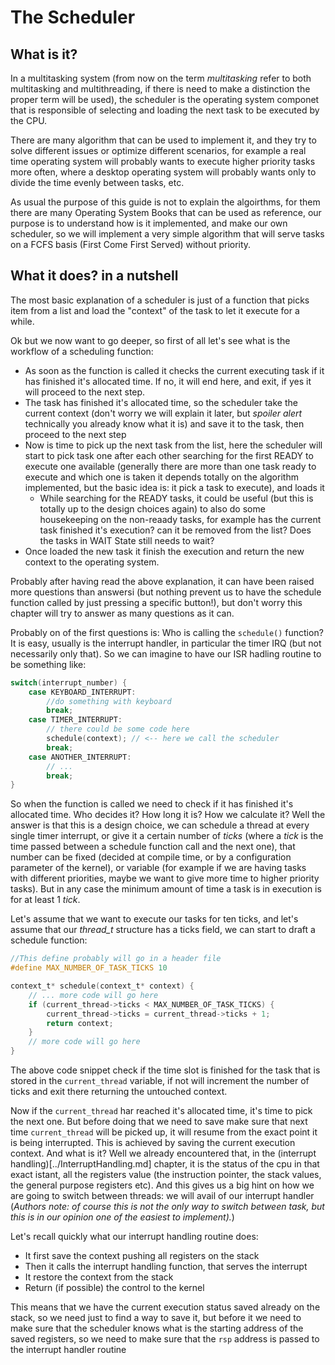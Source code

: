 # The Scheduler

## What is it? 

In a multitasking system (from now on the term *multitasking* refer to both multitasking and multithreading, if there is need to make a distinction the proper term will be used), the scheduler is the operating system componet that is responsible of selecting and loading the next task to be executed by the CPU. 

There are many algorithm that can be used to implement it, and they try to solve different issues or optimize different scenarios, for example a real time operating system will probably wants to execute higher priority tasks more often, where a desktop operating system will probably wants only to divide the time evenly between tasks, etc. 

As usual the purpose of this guide is not to explain the algoirthms, for them there are many Operating System Books that can be used as reference, our purpose is to understand how is it implemented, and make our own scheduler, so we will implement a very simple algorithm that will serve tasks on a FCFS basis (First Come First Served) without priority.

## What it does? in a nutshell

The most basic explanation of a scheduler is just of a function that picks item from a list and load the "context" of the task to let it execute for a while. 

Ok but we now want to go deeper, so first of all let's see what is the workflow of a scheduling function:

* As soon as the function is called it checks the current executing task if it has finished it's allocated time. If no, it will end here, and exit, if yes it will proceed to the next step.
* The task has finished it's allocated time, so the scheduler take the current context (don't worry we will explain it later, but *spoiler alert* technically you already know what it is) and save it to the task, then proceed to the next step
* Now is time to pick up the next task from the list, here the scheduler will start to pick task one after each other searching for the first READY to execute one available (generally there are more than one task ready to execute and which one is taken it depends totally on the algorithm implemented, but the basic idea is: it pick a task to execute), and loads it
    * While searching for the READY tasks, it could be useful (but this is totally up to the design choices again) to also do some housekeeping on the non-reaady tasks, for example has the current task finished it's execution? can it be removed from the list? Does the tasks in WAIT State still needs to wait? 
* Once loaded the new task it finish the execution and return the new context to the operating system.

Probably after having read the above explanation, it can have been raised more questions than answersi (but nothing prevent us to have the schedule function called by just pressing a specific button!), but don't worry this chapter will try to answer as many questions as it can. 

Probably on of the first questions is: Who is calling the `schedule()`  function? It is easy, usually is the interrupt handler, in particular the timer IRQ (but not necessarily only that). So we can imagine to have our ISR hadling routine to be something like: 

```c 
switch(interrupt_number) {
    case KEYBOARD_INTERRUPT:
        //do something with keyboard
        break;
    case TIMER_INTERRUPT:
        // there could be some code here 
        schedule(context); // <-- here we call the scheduler
        break;
    case ANOTHER_INTERRUPT:
        // ...
        break;
}
```

So when the function is called we need to check if it has finished it's allocated time. Who decides it? How long it is? How we calculate it? Well the answer is that this is a design choice, we can schedule a thread at every single timer interrupt, or give it a certain number of *ticks* (where a *tick* is the time passed between a schedule function call and the next one), that number can be fixed (decided at compile time, or by a configuration parameter of the kernel), or variable (for example if we are having tasks with different priorities, maybe we want to give more time to higher priority tasks). But in any case the minimum amount of time a task is in execution is for at least 1 *tick*.

Let's assume that we want to execute our tasks for ten ticks, and let's assume that our *thread_t* structure has a ticks field, we can start to draft a schedule function: 

```c
//This define probably will go in a header file
#define MAX_NUMBER_OF_TASK_TICKS 10

context_t* schedule(context_t* context) {
    // ... more code will go here 
    if (current_thread->ticks < MAX_NUMBER_OF_TASK_TICKS) {
        current_thread->ticks = current_thread->ticks + 1;
        return context;
    }
    // more code will go here
}
```

The above code snippet check if the time slot is finished for the task that is stored in the `current_thread` variable, if not will increment the number of ticks and exit there returning the untouched context.

Now if the `current_thread` har reached it's allocated time, it's time to pick the next one. But before doing that we need to save make sure that next time `current_thread` will be picked up, it will resume from the exact point it is being interrupted. This is achieved by saving the current execution context. And what is it? Well we already encountered that, in the (interrupt handling)[../InterruptHandling.md] chapter, it is the status of the cpu in that exact istant, all the registers value (the instruction pointer, the stack values, the general purpose registers etc). And this gives us a big hint on how we are going to switch between threads: we will avail of our interrupt handler (*Authors note: of course this is not the only way to switch between task, but this is in our opinion one of the easiest to implement).*)

Let's recall quickly what our interrupt handling routine does: 

* It first save the context pushing all registers on the stack
* Then it calls the interrupt handling function, that serves the interrupt
* It restore the context from the stack
* Return (if possible) the control to the kernel

This means that we have the current execution status saved already on the stack, so we need just to find a way to save it, but before it we need to make sure that the scheduler knows what is the starting address of the saved registers, so we need to make sure that the `rsp` address is passed to the interrupt handler routine


